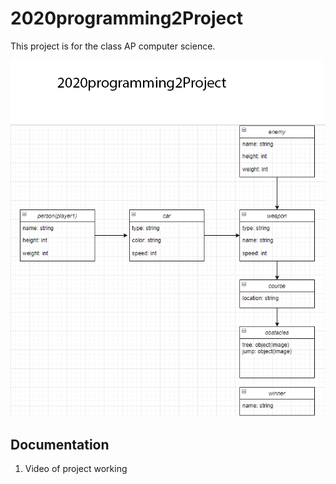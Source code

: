 # 2020programming2Project

This project is for the class AP computer science.

![logo](https://github.com/jonathanwidmer/2020programming2Project/blob/main/Logo1.png?raw=true)
![projectidea](https://github.com/jonathanwidmer/2020programming2Project/blob/main/class.PNG?raw=true)
## Documentation
1. Video of project working
